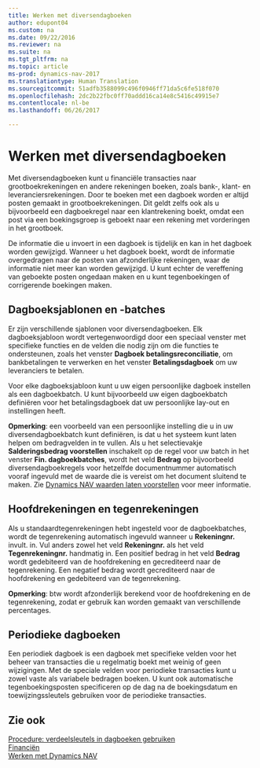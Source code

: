 ```yaml
---
title: Werken met diversendagboeken
author: edupont04
ms.custom: na
ms.date: 09/22/2016
ms.reviewer: na
ms.suite: na
ms.tgt_pltfrm: na
ms.topic: article
ms-prod: dynamics-nav-2017
ms.translationtype: Human Translation
ms.sourcegitcommit: 51adfb3588099c496f0946ff71da5c6fe518f070
ms.openlocfilehash: 2dc2b22fbc0ff70addd16ca14e8c5416c49915e7
ms.contentlocale: nl-be
ms.lasthandoff: 06/26/2017

---
```


# <a name="work-with-general-journals"></a>Werken met diversendagboeken
Met diversendagboeken kunt u financiële transacties naar grootboekrekeningen en andere rekeningen boeken, zoals bank-, klant- en leveranciersrekeningen. Door te boeken met een dagboek worden er altijd posten gemaakt in grootboekrekeningen. Dit geldt zelfs ook als u bijvoorbeeld een dagboekregel naar een klantrekening boekt, omdat een post via een boekingsgroep is geboekt naar een rekening met vorderingen in het grootboek.

De informatie die u invoert in een dagboek is tijdelijk en kan in het dagboek worden gewijzigd. Wanneer u het dagboek boekt, wordt de informatie overgedragen naar de posten van afzonderlijke rekeningen, waar de informatie niet meer kan worden gewijzigd. U kunt echter de vereffening van geboekte posten ongedaan maken en u kunt tegenboekingen of corrigerende boekingen maken.

## <a name="journal-templates-and-batches"></a>Dagboeksjablonen en -batches
Er zijn verschillende sjablonen voor diversendagboeken. Elk dagboeksjabloon wordt vertegenwoordigd door een speciaal venster met specifieke functies en de velden die nodig zijn om die functies te ondersteunen, zoals het venster **Dagboek betalingsreconciliatie**, om bankbetalingen te verwerken en het venster **Betalingsdagboek** om uw leveranciers te betalen.

Voor elke dagboeksjabloon kunt u uw eigen persoonlijke dagboek instellen als een dagboekbatch. U kunt bijvoorbeeld uw eigen dagboekbatch definiëren voor het betalingsdagboek dat uw persoonlijke lay-out en instellingen heeft.

**Opmerking**: een voorbeeld van een persoonlijke instelling die u in uw diversendagboekbatch kunt definiëren, is dat u het systeem kunt laten helpen om bedragvelden in te vullen. Als u het selectievakje **Salderingsbedrag voorstellen** inschakelt op de regel voor uw batch in het venster **Fin. dagboekbatches**, wordt het veld **Bedrag** op bijvoorbeeld diversendagboekregels voor hetzelfde documentnummer automatisch vooraf ingevuld met de waarde die is vereist om het document sluitend te maken. Zie [Dynamics NAV waarden laten voorstellen](ui-let-system-suggest-values.md) voor meer informatie.

## <a name="main-accounts-and-balancing-accounts"></a>Hoofdrekeningen en tegenrekeningen
Als u standaardtegenrekeningen hebt ingesteld voor de dagboekbatches, wordt de tegenrekening automatisch ingevuld wanneer u **Rekeningnr.** invult. in. Vul anders zowel het veld **Rekeningnr.** als het veld **Tegenrekeningnr.** handmatig in. Een positief bedrag in het veld **Bedrag** wordt gedebiteerd van de hoofdrekening en gecrediteerd naar de tegenrekening. Een negatief bedrag wordt gecrediteerd naar de hoofdrekening en gedebiteerd van de tegenrekening.

**Opmerking**: btw wordt afzonderlijk berekend voor de hoofdrekening en de tegenrekening, zodat er gebruik kan worden gemaakt van verschillende percentages.

## <a name="recurring-journals"></a>Periodieke dagboeken
Een periodiek dagboek is een dagboek met specifieke velden voor het beheer van transacties die u regelmatig boekt met weinig of geen wijzigingen. Met de speciale velden voor periodieke transacties kunt u zowel vaste als variabele bedragen boeken. U kunt ook automatische tegenboekingsposten specificeren op de dag na de boekingsdatum en toewijzingssleutels gebruiken voor de periodieke transacties.

## <a name="see-also"></a>Zie ook
[Procedure: verdeelsleutels in dagboeken gebruiken](ui-how-use-allocation-keys-general-journals.md)  
[Financiën](finance-setup.md)  
[Werken met Dynamics NAV](ui-work-product.md)

